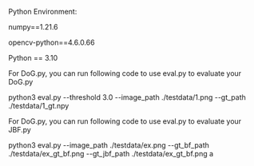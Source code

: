 Python Environment:

numpy==1.21.6

opencv-python==4.6.0.66

Python == 3.10

For DoG.py, you can run following code to use eval.py to evaluate your DoG.py

python3 eval.py --threshold 3.0 --image_path ./testdata/1.png --gt_path ./testdata/1_gt.npy

For DoG.py, you can run following code to use eval.py to evaluate your JBF.py

python3 eval.py --image_path ./testdata/ex.png --gt_bf_path ./testdata/ex_gt_bf.png --gt_jbf_path ./testdata/ex_gt_bf.png
a


